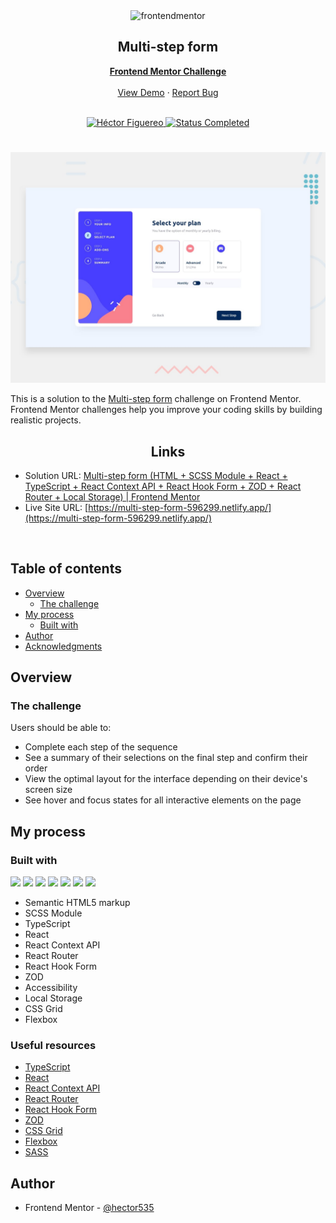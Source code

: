 <div id="top"></div>

<div align="center">
  <img src="https://www.frontendmentor.io/static/images/logo-mobile.svg" alt="frontendmentor" width="80">

  <h2 align="center">Multi-step form</h2>
  <p align="center">
    <a href="https://www.frontendmentor.io/challenges/multistep-form-YVAnSdqQBJ" target="_blank"><strong>Frontend Mentor Challenge</strong></a>
    <br />
    <br />
    <a href="https://multi-step-form-596299.netlify.app/">View Demo</a>
    ·
    <a href="https://github.com/hector535/multi-step-form/issues" target="_blank">Report Bug</a>
    <br />
    <br />
  </p>
</div>

<!-- Bagdes -->
<div align="center">
  <!-- Profile -->
  <a href="https://www.frontendmentor.io/profile/hector535" target="_blank">
    <img src="https://img.shields.io/badge/Profile-Héctor%20Figuereo-76b5c5?style=for-the-badge&logo=frontendmentor" alt="Héctor Figuereo">
  </a>
  <!-- Status -->
  <a href="#">
    <img src="https://img.shields.io/badge/Status-Completed-brightgreen?style=for-the-badge" alt="Status Completed">
  </a>

</div>

#

<div align="center">

![](./design/desktop-preview.jpg)

</div>

This is a solution to the [Multi-step form](https://www.frontendmentor.io/challenges/multistep-form-YVAnSdqQBJ) challenge on Frontend Mentor. Frontend Mentor challenges help you improve your coding skills by building realistic projects.

<h2 align="center">Links</h2>

- Solution URL: [Multi-step form (HTML + SCSS Module + React + TypeScript + React Context API + React Hook Form + ZOD + React Router + Local Storage) | Frontend Mentor](https://www.frontendmentor.io/solutions/multistep-form-react-scss-module-typescript-context-api-zod-UtBKdPcsgF)
- Live Site URL: [https://multi-step-form-596299.netlify.app/](https://multi-step-form-596299.netlify.app/)

<br>

## Table of contents

- [Overview](#overview)
  - [The challenge](#the-challenge)
- [My process](#my-process)
  - [Built with](#built-with)
- [Author](#author)
- [Acknowledgments](#acknowledgments)

## Overview

### The challenge

Users should be able to:

- Complete each step of the sequence
- See a summary of their selections on the final step and confirm their order
- View the optimal layout for the interface depending on their device's screen size
- See hover and focus states for all interactive elements on the page

## My process

### Built with

<!-- Bagdes -->

![](https://img.shields.io/badge/HTML5-E34F26?style=for-the-badge&logo=html5&logoColor=white)
![](https://img.shields.io/badge/sass-CC6699?style=for-the-badge&logo=sass&logoColor=white)
![](https://shields.io/badge/TypeScript-3178C6?style=for-the-badge&logo=TypeScript&logoColor=FFF)
![](https://img.shields.io/badge/-ReactJs-61DAFB?logo=react&logoColor=white&style=for-the-badge)
![](https://img.shields.io/badge/-React%20Router-CA4245?style=for-the-badge&logo=react-router&logoColor=FFF)
![](https://img.shields.io/badge/-React%20Hook%20Form-EC5990?style=for-the-badge&logo=react-hook-form&logoColor=white)
![](https://img.shields.io/badge/Git-F05032?style=for-the-badge&logo=git&logoColor=white)

- Semantic HTML5 markup
- SCSS Module
- TypeScript
- React
- React Context API
- React Router
- React Hook Form
- ZOD
- Accessibility
- Local Storage
- CSS Grid
- Flexbox

### Useful resources

- [TypeScript](https://www.typescriptlang.org/docs/)
- [React](https://reactjs.org/docs/getting-started.html)
- [React Context API](https://reactjs.org/docs/context.html)
- [React Router](https://reactrouter.com/en/main)
- [React Hook Form](https://react-hook-form.com/get-started)
- [ZOD](https://zod.dev/?id=arrays)
- [CSS Grid](https://css-tricks.com/snippets/css/complete-guide-grid/)
- [Flexbox](https://css-tricks.com/snippets/css/a-guide-to-flexbox/)
- [SASS](https://sass-lang.com/documentation/modules)

## Author

- Frontend Mentor - [@hector535](https://www.frontendmentor.io/profile/hector535)
